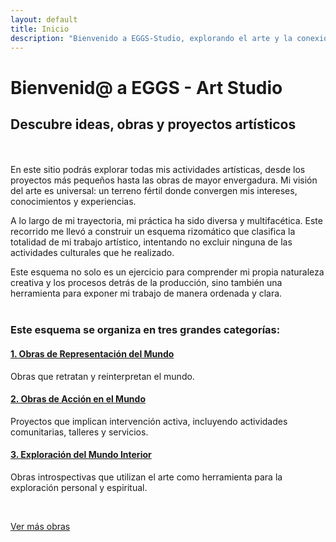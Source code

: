 ```yaml
---
layout: default
title: Inicio
description: "Bienvenido a EGGS-Studio, explorando el arte y la conexión visual."
---
```


# Bienvenid@ a EGGS - Art Studio

## Descubre ideas, obras y proyectos artísticos
<br>
<br>
En este sitio podrás explorar todas mis actividades artísticas, desde los proyectos más pequeños hasta las obras de mayor envergadura. Mi visión del arte es universal: un terreno fértil donde convergen mis intereses, conocimientos y experiencias.

A lo largo de mi trayectoria, mi práctica ha sido diversa y multifacética. Este recorrido me llevó a construir un esquema rizomático que clasifica la totalidad de mi trabajo artístico, intentando no excluir ninguna de las actividades culturales que he realizado.

Este esquema no solo es un ejercicio para comprender mi propia naturaleza creativa y los procesos detrás de la producción, sino también una herramienta para exponer mi trabajo de manera ordenada y clara.
<br>
<br>
### Este esquema se organiza en tres grandes categorías:

#### [1. Obras de Representación del Mundo](mundo-exterior.html)
Obras que retratan y reinterpretan el mundo.

#### [2. Obras de Acción en el Mundo](accion.html)
Proyectos que implican intervención activa, incluyendo actividades comunitarias, talleres y servicios.

#### [3. Exploración del Mundo Interior](interior.html)
Obras introspectivas que utilizan el arte como herramienta para la exploración personal y espiritual.

<br>

[Ver más obras](exhibiciones.html)
